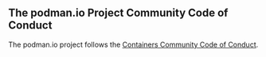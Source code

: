 ## The podman.io Project Community Code of Conduct

The podman.io project follows the [Containers Community Code of Conduct](https://github.com/containers/common/blob/main/CODE-OF-CONDUCT.md).
